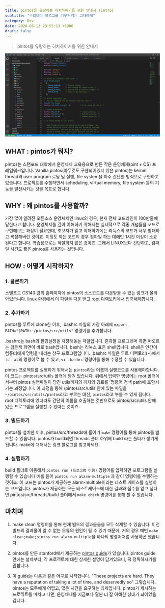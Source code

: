 ```yaml
---
title: pintos를 유랑하는 히치하이커를 위한 안내서 (intro)
subtitle: "수업보다 블로그를 기웃거리는 그대에게"
category: Dev
date: 2020-06-13 23:55:13 +0900
draft: false
---
```


> pintos를 유랑하는 히치하이커를 위한 안내서

![image](../img/pintos.png)

## WHAT : pintos가 뭐지?
pintos는 스탠포드 대학에서 운영체제 교육용으로 만든 작은 운영체제(pint + OS) 프레임워크입니다. Vanilla pintos(아무것도 구현되어있지 않은 pintos)는 kernel thread와 user program 로딩 및 실행, file system을 아주 간단한 방식으로 구현하고 있습니다. 프로젝트를 수행하면서 scheduling, virtual memory, file system 등의 기능을 발전시키는 것을 목표로 합니다.

## WHY : 왜 pintos를 사용할까?
가장 많이 알려진 오픈소스 운영체제인 linux의 경우, 현재 전체 코드라인이 100만줄에 달한다고 합니다. 운영체제를 깊이 이해하기 위해서는 실제적으로 각종 개념들을 코드로 구현해보는 과정이 필요한데, 초보자가 읽고 이해하기에는 리눅스의 코드가 너무 방대하고 복잡해버린 것이죠. 이정도 되는 코드의 경우 컴파일 하는 데에만 1시간 이상이 소요된다고 합니다. 학습용으로는 적절하지 않은 것이죠. 그래서 LINUX보다 간단하고, 컴파일 시간도 짧은 pintos를 사용하는 것입니다.

## HOW : 어떻게 시작하지?
### 1. 클론하기
스탠포드 CS140 강의 홈페이지에 pintos의 소스코드를 다운받을 수 있는 링크가 올라와있습니다. linux 환경에서 이 파일을 다운 받고 root 디렉토리에서 압축해제합니다.

### 2. 추가하기
pintos를 루트에 clone한 이후, .bashrc 파일의 가장 아래에 `export PATH="$PATH:~/pintos/src/utils"` 명령어를 추가합니다. 

.bashrc는 bash의 환경설정을 저장해놓는 파일입니다. 흔히들 프로그래머 하면 떠오르는 검은색 화면이 바로 bash입니다. bash는 리눅스 표준 shell입니다. shell은 인간이 컴퓨터에게 명령을 내리는 창구 프로그램입니다. .bashrc 파일은 루트 디렉토리(~)에서 `ls -al`의 명령어로 볼 수 있고, `vi .bashrc` 명령어를 통해 수정할 수 있습니다.

pintos 프로젝트를 실행하기 위해서는 `pintos`라는 이름의 실행코드를 사용해야합니다. 이 코드는 pintos/src/utils 폴더에 담겨 있습니다. 위에서 입력한 명령어는 root 폴더에서부터 pintos 실행파일이 담긴 utils까지의 까지의 경로를 '명령어 검색 path에 포함시키는 과정입니다. 이 과정을 통해 /pintos/src/utils 안에 있는 파일을 `~/pintos/src/utils/pintos`라고 부르는 대신, `pintos`라고 부를 수 있게 됩니다. root 디렉토리에 있더라도 간단히 이름을 호출하는 것만으로도 pintos/src/utils 안에 있는 프로그램을 실행할 수 있따는 것이죠.

### 3. 빌드하기
pintos를 설치한 이후, pintos/src/threads에 들어가 `make` 명령어를 통해 pintos를 빌드할 수 있습니다. pintos가 build되면 threads 폴더 하위에 build 라는 폴더가 생기게 됩니다. make에 대해서는 링크 블로그를 참고하세요.

### 4. 실행하기
build 폴더로 이동해서 `pintos run (프로그램 이름)` 명령어를 입력하면 프로그램을 실행할 수 있습니다 예를 들어 `pintos run alarm-multiple` 과 같이 명령어를 수행하는 것이죠. 이 코드는 pintos가 제공하는 alarm-multiple이라는 테스트 케이스를 실행하는 코드입니다. pintos가 제공하는 모든 테스트케이스에 대한 결과와 점수를 얻고 싶다면 pintos/src/threads/build 폴더에서 `make check` 명령어를 통해 할 수 있습니다.

## 마치며

1. make clean 명령어를 통해 현재 빌드의 결과물들을 모두 삭제할 수 있습니다. 이전 빌드의 결과물이 알 수 없는 오류의 원인이 될 수 있기 때문에, 저의 경우 매번 `make clean;make;pintos run alarm-multiple`을 하나의 명령어처럼 사용하곤 했습니다.

2. pintos를 만든 stanford에서 제공하는 [pintos guide](https://web.stanford.edu/class/cs140/projects/pintos/pintos.pdf "pintos guide")가 있습니다. pintos guide 안에는 설치부터, 각 프로젝트에 대한 상세한 설명이 담겨있으니, 꼭 정독하시기를 권합니다.

3. 이 guide는 다음과 같은 어구로 시작합니다. "These projects are hard. They have a reputation of taking a lot of time, and deservedly so" 그렇습니다. pintos는 모두에게 어렵고, 많은 시간을 요구하는 과제입니다. pintos가 제시하는 프로젝트를 마치고 나면, 운영체제를 지금보다 훨씬 더 잘 이해한 상태가 되어있을 겁니다.